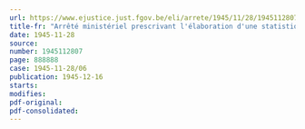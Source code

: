```yaml
---
url: https://www.ejustice.just.fgov.be/eli/arrete/1945/11/28/1945112807/justel
title-fr: "Arrêté ministériel prescrivant l'élaboration d'une statistique mensuelle de l'activité dans l'industrie de la bonneterie"
date: 1945-11-28
source:
number: 1945112807
page: 888888
case: 1945-11-28/06
publication: 1945-12-16
starts:
modifies:
pdf-original:
pdf-consolidated:
---
```


